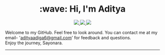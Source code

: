 <h1 align="center">:wave: Hi, I'm Aditya</h1>

<p align="center">
  <a href="https://github.com/aditya-adiga">
    <img src="https://img.shields.io/badge/adityaadiga-100000?style=for-the-badge&logo=github&logoColor=white">
   <a/>
  <a href="https://www.linkedin.com/in/aditya-adiga-a243631a1/">
    <img src="https://img.shields.io/badge/adityaadiga-0077B5?style=for-the-badge&logo=linkedin&logoColor=white">
  <a/>
   <a href="https://www.instagram.com/emcee.ad/">
    <img src="https://img.shields.io/badge/@emcee.ad-E4405F?style=for-the-badge&logo=instagram&logoColor=white">
  <a/>
</p>
    
Welcome to my GitHub. Feel free to look around.
You can contact me at my email- 'adityaadiga6@gmail.com' for feedback and questions.\
Enjoy the journey, Sayonara.

---

